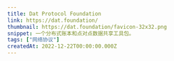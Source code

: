 ```yaml
---
title: Dat Protocol Foundation
link: https://dat.foundation/
thumbnail: https://dat.foundation/favicon-32x32.png
snippet: 一个分布式账本和点对点数据共享工具包。
tags: ["网络协议"]
createdAt: 2022-12-22T00:00:00.000Z
---
```

